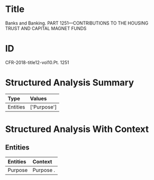 # Title

 Banks and Banking. PART 1251—CONTRIBUTIONS TO THE HOUSING TRUST AND CAPITAL MAGNET FUNDS


# ID

 CFR-2018-title12-vol10.Pt. 1251


# Structured Analysis Summary

| Type     | Values      |
|:---------|:------------|
| Entities | ['Purpose'] |


# Structured Analysis With Context

 


## Entities

| Entities   | Context   |
|:-----------|:----------|
| Purpose    | Purpose . |


